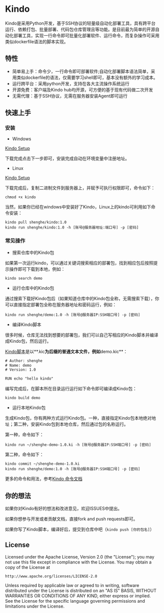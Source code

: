 # Kindo

Kindo是采用Python开发，基于SSH协议的轻量级自动化部署工具，具有跨平台运行、依赖打包、批量部署、代码包仓库管理且等功能。是目前最为简单的开源自动化部署工具，实现一行命令即可批量化部署软件、运行命令，而复杂操作可采用类似dockerfile语法的脚本实现。

## 特性

* 简单易上手：命令少，一行命令即可部署软件;自动化部署脚本语法简单，采用类似dockerfile的语法，仅需要学习shell即可，基本没有额外的学习成本。
* 运行跨平台：采用python开发，支持在各大主流操作系统运行
* 开源免费：客户端及Kindo hub均开源，可方便的基于现有代码做二次开发
* 无需代理：基于SSH协议，无需在服务器安装Agent即可运行

## 快速上手

### 安装

* Windows

[Kindo Setup](https://github.com/shenghe/kindo/blob/master/dist/kindo_setup.exe?raw=true)

下载完成点击下一步即可，安装完成自动在环境变量中注册地址。

* Linux

[Kindo Setup](https://github.com/shenghe/kindo/blob/master/dist/kindo?raw=true)

下载完成后，复制二进制文件到服务器上，并赋予可执行权限即可，命令如下：

```shell
chmod +x kindo
```

当然，如果你已经在windows中安装好了Kindo，Linux上的kindo可利用如下命令安装：

```shell
kindo pull shenghe/kindo:1.0
kindo run shenghe/kindo:1.0 -h [账号@服务器地址:端口号] -p [密码]
```


### 常见操作

* 搜索仓库中的Kindo包

如果第一次运行kindo，可以通过关键词搜索相应的部署包，找到相应包后按照提示操作即可下载到本地，例如：

```shell
kindo search demo
```


* 运行仓库中的Kindo包

通过搜索下载好Kindo包后（如果知道仓库中的Kindo包全称，无需搜索下载），你可以直接指定部署包全称在服务器地址和密码运行，例如：

```shell
kindo run shenghe/demo:1.0 -h [账号@服务器IP:SSH端口号] -p [密码]
```


* 编译Kindo脚本

很多时候，仓库无法找到想要的部署包，我们可以自己写相应的Kindo脚本并编译成Kindo包，然后运行。

[Kindo脚本](https://github.com/shenghe/kindo/wiki/%E5%A6%82%E4%BD%95%E5%86%99%E8%87%AA%E5%8A%A8%E5%8C%96%E9%83%A8%E7%BD%B2%E8%84%9A%E6%9C%AC)是以**.kic**为后缀的普通文本文件，例如**demo.kic**：

```txt
# Author: shenghe
# Name: demo
# Version: 1.0

RUN echo "hello kindo"
```

编写完成后，在脚本所在目录运行运行如下命令即可编译成Kindo包：

```shell
kindo build demo
```

* 运行本地Kindo包

生成Kindo包，你有两种方式运行Kindo包。一种，直接指定Kindo包本地绝对地址；第二种，安装Kindo包到本地仓库，然后通过包的名称运行。

第一种，命令如下：

```shell
kindo run ~/shenghe-demo-1.0.ki -h [账号@服务器IP:SSH端口号] -p [密码]
```

第二种，命令如下：

```shell
kindo commit ~/shenghe-demo-1.0.ki
kindo run shenghe/demo:1.0 -h [账号@服务器IP:SSH端口号] -p [密码]
```

更多的命令和用法，参考[Kindo 命令文档](https://github.com/shenghe/kindo/wiki/%E5%A6%82%E4%BD%95%E6%89%A7%E8%A1%8CKINDO%E5%91%BD%E4%BB%A4)


## 你的想法

如果你对Kindo有好的想法和改进意见，欢迎ISSUES中提出。

如果你想参与开发或者贡献文档，直接fork and push requests即可。

如果你写了Kindo脚本，编译好后，提交到仓库中吧（`kindo push [你的包名]`）


## License

Licensed under the Apache License, Version 2.0 (the "License");
you may not use this file except in compliance with the License.
You may obtain a copy of the License at

    http://www.apache.org/licenses/LICENSE-2.0

Unless required by applicable law or agreed to in writing, software
distributed under the License is distributed on an "AS IS" BASIS,
WITHOUT WARRANTIES OR CONDITIONS OF ANY KIND, either express or implied.
See the License for the specific language governing permissions and
limitations under the License.
